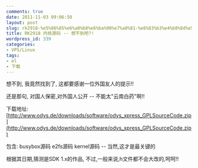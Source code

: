 ```yaml
---
comments: true
date: 2011-11-03 09:06:50
layout: post
slug: rk2918-%e5%86%85%e6%a0%b8%e6%ba%90%e7%a0%81-%e6%83%b3%e4%b8%8d%e5%88%b0%e5%90%a7
title: RK2918 内核源码 -- 想不到吧?!
wordpress_id: 339
categories:
- VPS/Linux
tags:
- el
- 下载
---
```


想不到, 我竟然找到了, 这都要感谢一位外国友人的提示!!

还是那句, 对国人保密,对外国人公开 -- 不能太"云南白药"啊!!

下载地址:
[http://www.odys.de/downloads/software/odys_xpress_GPLSourceCode.zip](http://www.odys.de/downloads/software/odys_xpress_GPLSourceCode.zip)

包含:
busybox源码
e2fs源码
kernel源码 -- 当然,这才是最关键的

根据其日期,猜测是SDK 1.x的作品, 不过,一般来说,h文件都不会大改的,呵呵!!
